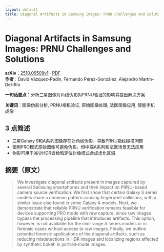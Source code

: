 ```yaml
---
layout: default
title: Diagonal Artifacts in Samsung Images: PRNU Challenges and Solutions
---
```


# Diagonal Artifacts in Samsung Images: PRNU Challenges and Solutions
**arXiv**：[2510.09509v1](https://arxiv.org/abs/2510.09509) · [PDF](https://arxiv.org/pdf/2510.09509.pdf)  
**作者**：David Vázquez-Padín, Fernando Pérez-González, Alejandro Martín-Del-Río  

**一句话要点**：分析三星图像对角线伪影对PRNU验证的影响并提出解决方案

**关键词**：图像伪影分析, PRNU相机验证, 原始图像处理, 法医图像应用, 智能手机成像

## 3 点简述
- 三星Galaxy S和A系列图像存在对角线伪影，导致PRNU指纹碰撞问题
- 使用PRO模式原始图像可避免伪影，但中端A系列和法医场景无法应用
- 伪影可用于减少HDR误检和定位肖像模式合成虚化区域

## 摘要（原文）

> We investigate diagonal artifacts present in images captured by several
> Samsung smartphones and their impact on PRNU-based camera source verification.
> We first show that certain Galaxy S series models share a common pattern
> causing fingerprint collisions, with a similar issue also found in some Galaxy
> A models. Next, we demonstrate that reliable PRNU verification remains feasible
> for devices supporting PRO mode with raw capture, since raw images bypass the
> processing pipeline that introduces artifacts. This option, however, is not
> available for the mid-range A series models or in forensic cases without access
> to raw images. Finally, we outline potential forensic applications of the
> diagonal artifacts, such as reducing misdetections in HDR images and localizing
> regions affected by synthetic bokeh in portrait-mode images.

